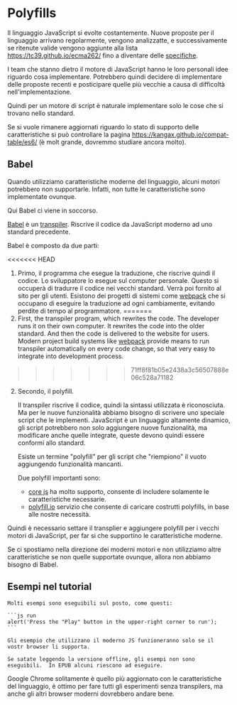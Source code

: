 
# Polyfills

Il linguaggio JavaScript si evolte costantemente. Nuove proposte per il linguaggio arrivano regolarmente, vengono analizzatte, e successivamente se ritenute valide vengono aggiunte alla lista <https://tc39.github.io/ecma262/> fino a diventare delle [specifiche](http://www.ecma-international.org/publications/standards/Ecma-262.htm).

I team che stanno dietro il motore di JavaScript hanno le loro personali idee riguardo cosa implementare. Potrebbero quindi decidere di implementare delle proposte recenti e posticipare quelle più vecchie a causa di difficoltà nell'implementazione.

Quindi per un motore di script è naturale implementare solo le cose che si trovano nello standard.

Se si vuole rimanere aggiornati riguardo lo stato di supporto delle caratteristiche si può controllare la pagina <https://kangax.github.io/compat-table/es6/> (è molt grande, dovremmo studiare ancora molto).

## Babel

Quando utilizziamo caratteristiche moderne del linguaggio, alcuni motori potrebbero non supportarle. Infatti, non tutte le caratteristiche sono implementate ovunque.

Qui Babel ci viene in soccorso.

[Babel](https://babeljs.io) è un [transpiler](https://en.wikipedia.org/wiki/Source-to-source_compiler). Riscrive il codice da JavaScript moderno ad uno standard precedente.

Babel è composto da due parti:

<<<<<<< HEAD
1. Primo, il programma che esegue la traduzione, che riscrive quindi il codice. Lo sviluppatore lo esegue sul computer personale. Questo si occuperà di tradurre il codice nei vecchi standard. Verrà poi fornito al sito per gli utenti. Esistono dei progetti di sistemi come [webpack](http://webpack.github.io/) che si occupano di eseguire la traduzione ad ogni cambiamente, evitando perdite di tempo al programmatore.
=======
1. First, the transpiler program, which rewrites the code. The developer runs it on their own computer. It rewrites the code into the older standard. And then the code is delivered to the website for users. Modern project build systems like [webpack](http://webpack.github.io/) provide means to run transpiler automatically on every code change, so that very easy to integrate into development process.
>>>>>>> 71ff8f81b05e2438a3c56507888e06c528a71182

2. Secondo, il polyfill.

    Il transpiler riscrive il codice, quindi la sintassi utilizzata è riconosciuta. Ma per le nuove funzionalità abbiamo bisogno di scrivere uno speciale script che le implementi. JavaScript è un linguaggio altamente dinamico, gli script potrebbero non solo aggiungere nuove funzionalità, ma modificare anche quelle integrate, queste devono quindi essere conformi allo standard.

    Esiste un termine "polyfill" per gli script che "riempiono" il vuoto aggiungendo funzionalità mancanti.

    Due polyfill importanti sono:
    - [core js](https://github.com/zloirock/core-js) ha molto supporto, consente di includere solamente le caratteristiche necessarie.
    - [polyfill.io](http://polyfill.io) servizio che consente di caricare costrutti polyfills, in base alle nostre necessità.

Quindi è necessario settare il transplier e aggiungere polyfill per i vecchi motori di JavaScript, per far si che supportino le caratteristiche moderne.

Se ci spostiamo nella direzione dei moderni motori e non utilizziamo altre caratteristiche se non quelle supportate ovunque, allora non abbiamo bisogno di Babel.

## Esempi nel tutorial


````online
Molti esempi sono eseguibili sul posto, come questi:

```js run
alert('Press the "Play" button in the upper-right corner to run');
```

Gli esempio che utilizzano il moderno JS funzioneranno solo se il vostr browser li supporta.
````

```offline
Se satate leggendo la versione offline, gli esempi non sono eseguibili.  In EPUB alcuni riescono ad eseguire.
```

Google Chrome solitamente è quello più aggiornato con le caratteristiche del linguaggio, è ottimo per fare tutti gli esperimenti senza transpilers, ma anche gli altri browser moderni dovrebbero andare bene.
